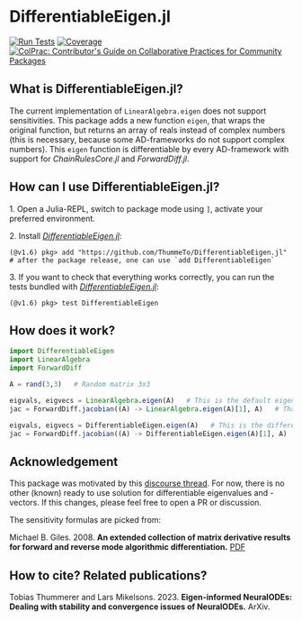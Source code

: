# DifferentiableEigen.jl
[![Run Tests](https://github.com/ThummeTo/DifferentiableEigen.jl/actions/workflows/Test.yml/badge.svg)](https://github.com/ThummeTo/DifferentiableEigen.jl/actions/workflows/Test.yml)
[![Coverage](https://codecov.io/gh/ThummeTo/DifferentiableEigen.jl/branch/master/graph/badge.svg)](https://codecov.io/gh/ThummeTo/DifferentiableEigen.jl)
[![ColPrac: Contributor's Guide on Collaborative Practices for Community Packages](https://img.shields.io/badge/ColPrac-Contributor's%20Guide-blueviolet)](https://github.com/SciML/ColPrac)

## What is DifferentiableEigen.jl?
The current implementation of `LinearAlgebra.eigen` does not support sensitivities. 
This package adds a new function `eigen`, that wraps the original function, but returns an array of reals instead of complex numbers (this is necessary, because some AD-frameworks do not support complex numbers). 
This `eigen` function is differentiable by every AD-framework with support for *ChainRulesCore.jl* and *ForwardDiff.jl*.

## How can I use DifferentiableEigen.jl?
1\. Open a Julia-REPL, switch to package mode using `]`, activate your preferred environment.

2\. Install [*DifferentiableEigen.jl*](https://github.com/ThummeTo/DifferentiableEigen.jl):
```julia-repl
(@v1.6) pkg> add "https://github.com/ThummeTo/DifferentiableEigen.jl" # after the package release, one can use `add DifferentiableEigen`
```

3\. If you want to check that everything works correctly, you can run the tests bundled with [*DifferentiableEigen.jl*](https://github.com/ThummeTo/DifferentiableEigen.jl):
```julia-repl
(@v1.6) pkg> test DifferentiableEigen
```

## How does it work? 
```julia
import DifferentiableEigen
import LinearAlgebra
import ForwardDiff

A = rand(3,3)   # Random matrix 3x3 

eigvals, eigvecs = LinearAlgebra.eigen(A)   # This is the default eigen-function in Julia. Note, that eigenvalues and -vectors are complex numbers.
jac = ForwardDiff.jacobian((A) -> LinearAlgebra.eigen(A)[1], A)   # That doesn't work!

eigvals, eigvecs = DifferentiableEigen.eigen(A)   # This is the differentiable eigen-function. Note, that eigenvalues and -vectors are not complex numbers, but real arrays!  
jac = ForwardDiff.jacobian((A) -> DifferentiableEigen.eigen(A)[1], A)   # That does work! eigenvalue- and eigenvector-sensitvities
```

## Acknowledgement
This package was motivated by this [discourse thread](https://discourse.julialang.org/t/native-eigenvals-for-differentiable-programming/27126). 
For now, there is no other (known) ready to use solution for differentiable eigenvalues and -vectors. 
If this changes, please feel free to open a PR or discussion.

The sensitivity formulas are picked from:

Michael B. Giles. 2008. **An extended collection of matrix derivative results for forward and reverse mode algorithmic differentiation.** [PDF](https://people.maths.ox.ac.uk/gilesm/files/NA-08-01.pdf)

## How to cite? Related publications?
Tobias Thummerer and Lars Mikelsons. 2023. **Eigen-informed NeuralODEs: Dealing with stability and convergence issues of NeuralODEs.** ArXiv.

